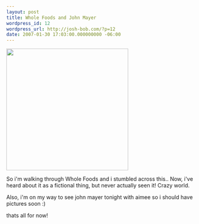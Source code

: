 ```yaml
---
layout: post
title: Whole Foods and John Mayer
wordpress_id: 12
wordpress_url: http://josh-bob.com/?p=12
date: 2007-01-30 17:03:00.000000000 -06:00
---
```

<p class="mobile-photo"><a href="http://photos1.blogger.com/x/blogger2/1892/135664769298385/1600/200519/bm-image-716545.jpg"><img src="http://photos1.blogger.com/x/blogger2/1892/135664769298385/320/852557/bm-image-716545.jpg" width="320"/></a></p>So i&#39;m walking through Whole Foods and i stumbled across this.. Now, i&#39;ve heard about it as a fictional thing, but never actually seen it! Crazy world.

Also, i&#39;m on my way to see john mayer tonight with aimee so i should have pictures soon :)

thats all for now!
